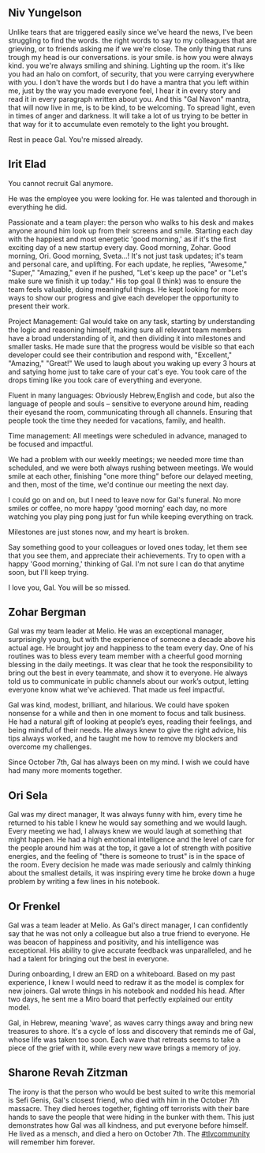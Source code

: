 ## Niv Yungelson
Unlike tears that are triggered easily since we've heard the news, I've been struggling to find the words.
the right words to say to my colleagues that are grieving, or to friends asking me if we we're close.
The only thing that runs trough my head is our conversations. is your smile. is how you were always kind. you we're always smiling and shining. Lighting up the room. it's like you had an halo on comfort, of security, that you were carrying everywhere with you.
I don't have the words but I do have a mantra that you left within me, just by the way you made everyone feel, I hear it in every story and read it in every paragraph written about you.
And this "Gal Navon" mantra, that will now live in me, is to be kind, to be welcoming. To spread light, even in times of anger and darkness.
It will take a lot of us trying to be better in that way for it to accumulate even remotely to the light you brought. 

Rest in peace Gal. 
You're missed already.

## Irit Elad
You cannot recruit Gal anymore.

He was the employee you were looking for.
He was talented and thorough in everything he did.

Passionate and a team player: the person who walks to his desk and makes anyone around him look up from their screens and smile. Starting each day with the happiest and most energetic 'good morning,' as if it's the first exciting day of a new startup every day.
Good morning, Zohar. Good morning, Ori. Good morning, Sveta...! It's not just task updates; it's team and personal care, and uplifting. For each update, he replies, "Awesome," "Super," "Amazing," even if he pushed, "Let's keep up the pace" or "Let's make sure we finish it up today."
His top goal (I think) was to ensure the team feels valuable, doing meaningful things. He kept looking for more ways to show our progress and give each developer the opportunity to present their work.

Project Management: Gal would take on any task, starting by understanding the logic and reasoning himself, making sure all relevant team members have a broad understanding of it, and then dividing it into milestones and smaller tasks. He made sure that the progress would be visible so that each developer could see their contribution and respond with, "Excellent," "Amazing," "Great!"
We used to laugh about you waking up every 3 hours at and satying home just to take care of your cat's eye. You took care of the drops timing like you took care of everything and everyone.

Fluent in many languages: Obviously Hebrew,English and code, but also the language of people and souls – sensitive to everyone around him, reading their eyesand the room, communicating through all channels. Ensuring that people took the time they needed for vacations, family, and health.

Time management: All meetings were scheduled in advance, managed to be focused and impactful. 

We had a problem with our weekly meetings; we needed more time than scheduled, and we were both always rushing between meetings. We would smile at each other, finishing "one more thing" before our delayed meeting, and then, most of the time, we'd continue our meeting the next day.

I could go on and on, but I need to leave now for Gal's funeral.
No more smiles or coffee, no more happy 'good morning' each day, no more watching you play ping pong just for fun while keeping everything on track.

Milestones are just stones now, and my heart is broken.

Say something good to your colleagues or loved ones today, let them see that you see them, and appreciate their achievements. Try to open with a happy 'Good morning,' thinking of Gal. I'm not sure I can do that anytime soon, but I'll keep trying.

I love you, Gal. You will be so missed.

## Zohar Bergman
Gal was my team leader at Melio. He was an exceptional manager, surprisingly young, but with the experience of someone a decade above his actual age.
He brought joy and happiness to the team every day. One of his routines was to bless every team member with a cheerful good morning blessing in the daily meetings.
It was clear that he took the responsibility to bring out the best in every teammate, and show it to everyone.
He always told us to communicate in public channels about our work’s output, letting everyone know what we’ve achieved. That made us feel impactful.

Gal was kind, modest, brilliant, and hilarious.
We could have spoken nonsense for a while and then in one moment to focus and talk business.
He had a natural gift of looking at people’s eyes, reading their feelings, and being mindful of their needs.
He always knew to give the right advice, his tips always worked, and he taught me how to remove my blockers and overcome my challenges.

Since October 7th, Gal has always been on my mind. I wish we could have had many more moments together.

## Ori Sela
Gal was my direct manager,
It was always funny with him, every time he returned to his table I knew he would say something and we would laugh. Every meeting we had, I always knew we would laugh at something that might happen.
He had a high emotional intelligence and the level of care for the people around him was at the top, it gave a lot of strength with positive energies, and the feeling of "there is someone to trust" is in the space of the room.
Every decision he made was made seriously and calmly thinking about the smallest details, it was inspiring every time he broke down a huge problem by writing a few lines in his notebook.

## Or Frenkel
Gal was a team leader at Melio. As Gal's direct manager, I can confidently say that he was not only a colleague but also a true friend to everyone. He was beacon of happiness and positivity, and his intelligence was exceptional. 
His ability to give accurate feedback was unparalleled, and he had a talent for bringing out the best in everyone.

During onboarding, I drew an ERD on a whiteboard. Based on my past experience, I knew I would need to redraw it as the model is complex for new joiners.
Gal wrote things in his notebook and nodded his head.
After two days, he sent me a Miro board that perfectly explained our entity model.

Gal, in Hebrew, meaning 'wave', as waves carry things away and bring new treasures to shore. It's a cycle of loss and discovery that reminds me of Gal, whose life was taken too soon. Each wave that retreats seems to take a piece of the grief with it, while every new wave brings a memory of joy.

## Sharone Revah Zitzman
The irony is that the person who would be best suited to write this memorial is Sefi Genis, Gal's closest friend, who died with him in the October 7th massacre.
They died heroes together, fighting off terrorists with their bare hands to save the people that were hiding in the bunker with them. This just demonstrates how Gal was all kindness, and put everyone before himself. 
He lived as a mensch, and died a hero on October 7th. The [#tlvcommunity](https://tlvcommunity.dev) will remember him forever.

